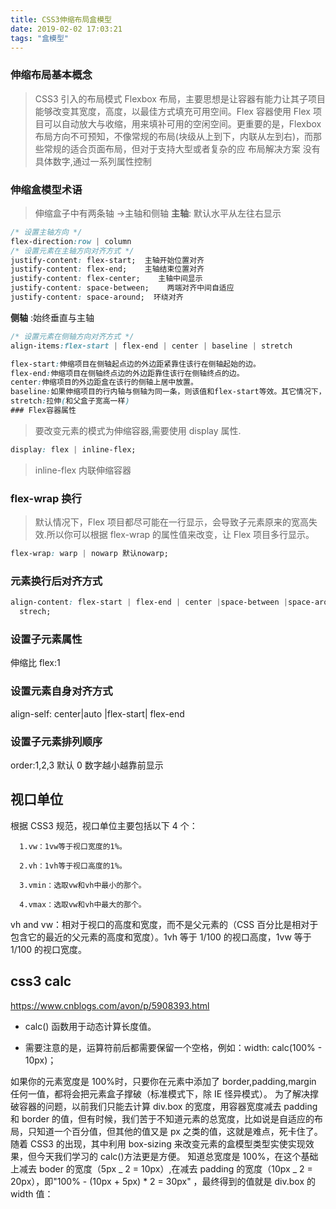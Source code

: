 ```yaml
---
title: CSS3伸缩布局盒模型
date: 2019-02-02 17:03:21
tags: "盒模型"
---
```


### 伸缩布局基本概念

> CSS3 引入的布局模式 Flexbox 布局，主要思想是让容器有能力让其子项目能够改变其宽度，高度，以最佳方式填充可用空间。Flex 容器使用 Flex 项目可以自动放大与收缩，用来填补可用的空闲空间。更重要的是，Flexbox 布局方向不可预知，不像常规的布局(块级从上到下，内联从左到右)，而那些常规的适合页面布局，但对于支持大型或者复杂的应
> 布局解决方案 没有具体数字,通过一系列属性控制

### 伸缩盒模型术语

> 伸缩盒子中有两条轴 ->主轴和侧轴
> **主轴**: 默认水平从左往右显示

```css
/* 设置主轴方向 */
flex-direction:row | column
/* 设置元素在主轴方向对齐方式 */
justify-content: flex-start;  主轴开始位置对齐
justify-content: flex-end;    主轴结束位置对齐
justify-content: flex-center;    主轴中间显示
justify-content: space-between;    两端对齐中间自适应
justify-content: space-around;  环绕对齐
```

<!-- more -->

**侧轴** :始终垂直与主轴

```css
/* 设置元素在侧轴方向对齐方式 */
align-items:flex-start | flex-end | center | baseline | stretch

flex-start:伸缩项目在侧轴起点边的外边距紧靠住该行在侧轴起始的边。
flex-end:伸缩项目在侧轴终点边的外边距靠住该行在侧轴终点的边。
center:伸缩项目的外边距盒在该行的侧轴上居中放置。
baseline:如果伸缩项目的行内轴与侧轴为同一条，则该值和flex-start等效。其它情况下，该值将参与基线对齐。所有参与该对齐方式的伸缩项目将按下列方式排列：首先将这些伸缩项目的基线进行对齐，随后其中基线至侧轴起点边的外边距距离最长的那个项目将紧靠住该行在侧轴起点的边。
stretch:拉伸(和父盒子宽高一样)
### Flex容器属性
```

> 要改变元素的模式为伸缩容器,需要使用 display 属性.

```css
display: flex | inline-flex;
```

> inline-flex 内联伸缩容器

### flex-wrap 换行

> 默认情况下，Flex 项目都尽可能在一行显示，会导致子元素原来的宽高失效.所以你可以根据 flex-wrap 的属性值来改变，让 Flex 项目多行显示。

```css
flex-wrap: warp | nowarp 默认nowarp;
```

### 元素换行后对齐方式

```css
align-content: flex-start | flex-end | center |space-between |space-around|
  strech;
```

### 设置子元素属性

伸缩比 flex:1

### 设置元素自身对齐方式

align-self: center|auto |flex-start| flex-end

### 设置子元素排列顺序

order:1,2,3 默认 0 数字越小越靠前显示

## 视口单位

根据 CSS3 规范，视口单位主要包括以下 4 个：

      1.vw：1vw等于视口宽度的1%。

      2.vh：1vh等于视口高度的1%。

      3.vmin：选取vw和vh中最小的那个。

      4.vmax：选取vw和vh中最大的那个。

vh and vw：相对于视口的高度和宽度，而不是父元素的（CSS 百分比是相对于包含它的最近的父元素的高度和宽度）。1vh 等于 1/100 的视口高度，1vw 等于 1/100 的视口宽度。

## css3 calc
https://www.cnblogs.com/avon/p/5908393.html
- calc() 函数用于动态计算长度值。

- 需要注意的是，运算符前后都需要保留一个空格，例如：width: calc(100% - 10px)；

如果你的元素宽度是 100%时，只要你在元素中添加了 border,padding,margin 任何一值，都将会把元素盒子撑破（标准模式下，除 IE 怪异模式）。
为了解决撑破容器的问题，以前我们只能去计算 div.box 的宽度，用容器宽度减去 padding 和 border 的值，但有时候，我们苦于不知道元素的总宽度，比如说是自适应的布局，只知道一个百分值，但其他的值又是 px 之类的值，这就是难点，死卡住了。随着 CSS3 的出现，其中利用 box-sizing 来改变元素的盒模型类型实使实现效果，但今天我们学习的 calc()方法更是方便。
知道总宽度是 100%，在这个基础上减去 boder 的宽度（5px _ 2 = 10px）,在减去 padding 的宽度（10px _ 2 = 20px），即"100% - (10px + 5px) \* 2 = 30px" ，最终得到的值就是 div.box 的 width 值：

